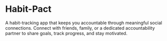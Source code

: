 # Habit-Pact
 A habit-tracking app that keeps you accountable through meaningful social connections. Connect with friends, family, or a dedicated accountability partner to share goals, track progress, and stay motivated.
